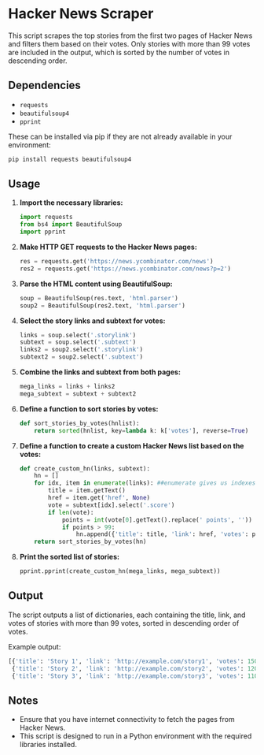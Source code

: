 # Hacker News Scraper

This script scrapes the top stories from the first two pages of Hacker News and filters them based on their votes. Only stories with more than 99 votes are included in the output, which is sorted by the number of votes in descending order.

## Dependencies

- `requests`
- `beautifulsoup4`
- `pprint`

These can be installed via pip if they are not already available in your environment:

```sh
pip install requests beautifulsoup4
```

## Usage

1. **Import the necessary libraries:**

    ```python
    import requests
    from bs4 import BeautifulSoup
    import pprint
    ```

2. **Make HTTP GET requests to the Hacker News pages:**

    ```python
    res = requests.get('https://news.ycombinator.com/news')
    res2 = requests.get('https://news.ycombinator.com/news?p=2')
    ```

3. **Parse the HTML content using BeautifulSoup:**

    ```python
    soup = BeautifulSoup(res.text, 'html.parser')
    soup2 = BeautifulSoup(res2.text, 'html.parser')
    ```

4. **Select the story links and subtext for votes:**

    ```python
    links = soup.select('.storylink')
    subtext = soup.select('.subtext')
    links2 = soup2.select('.storylink')
    subtext2 = soup2.select('.subtext')
    ```

5. **Combine the links and subtext from both pages:**

    ```python
    mega_links = links + links2
    mega_subtext = subtext + subtext2
    ```

6. **Define a function to sort stories by votes:**

    ```python
    def sort_stories_by_votes(hnlist):
        return sorted(hnlist, key=lambda k: k['votes'], reverse=True)
    ```

7. **Define a function to create a custom Hacker News list based on the votes:**

    ```python
    def create_custom_hn(links, subtext):
        hn = []
        for idx, item in enumerate(links): ##enumerate gives us indexes
            title = item.getText()
            href = item.get('href', None)
            vote = subtext[idx].select('.score')
            if len(vote):
                points = int(vote[0].getText().replace(' points', ''))
                if points > 99:
                    hn.append({'title': title, 'link': href, 'votes': points})
        return sort_stories_by_votes(hn)
    ```

8. **Print the sorted list of stories:**

    ```python
    pprint.pprint(create_custom_hn(mega_links, mega_subtext))
    ```

## Output

The script outputs a list of dictionaries, each containing the title, link, and votes of stories with more than 99 votes, sorted in descending order of votes.

Example output:

```python
[{'title': 'Story 1', 'link': 'http://example.com/story1', 'votes': 150},
 {'title': 'Story 2', 'link': 'http://example.com/story2', 'votes': 120},
 {'title': 'Story 3', 'link': 'http://example.com/story3', 'votes': 110}]
```

## Notes

- Ensure that you have internet connectivity to fetch the pages from Hacker News.
- This script is designed to run in a Python environment with the required libraries installed.
